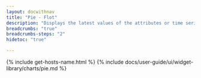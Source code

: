 ```yaml
---
layout: docwithnav
title: "Pie - Flot"
description: "Displays the latest values of the attributes or time series data for multiple entities in a pie chart. Supports numeric values only."
breadcrumbs: "true"
breadcrumbs-steps: "2"
hidetoc: "true"

---
```

{% include get-hosts-name.html %}
{% include docs/user-guide/ui/widget-library/charts/pie.md %}
